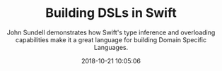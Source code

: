 ---
title: "Building DSLs in Swift"
subtitle: "John Sundell demonstrates how Swift's type inference and overloading capabilities make it a  great language for building Domain Specific Languages."
tags: ["dsl"]
link: "https://www.swiftbysundell.com/posts/building-dsls-in-swift"
date: "2018-10-21 10:05:06"
---
